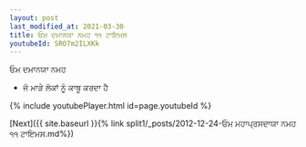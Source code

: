 ```yaml
---
layout: post
last_modified_at: 2021-03-30
title: ਓਮ ਦਮਾਨਯਾ ਨਮਹ ੧੧ ਟਾਇਮਸ
youtubeId: SRO7m2ILXKk
---
```

 
 
 ਓਮ ਦਮਾਨਯਾ ਨਮਹ  
 
 -  ਜੋ ਮਾੜੇ ਲੋਕਾਂ ਨੂੰ ਕਾਬੂ ਕਰਦਾ ਹੈ 
 
  
 
  
 
 
 
 
 
 


{% include youtubePlayer.html id=page.youtubeId %}
 
[Next]({{ site.baseurl }}{% link  split1/_posts/2012-12-24-ਓਮ ਮਹਾਪ੍ਰਸਦਾਯਾ ਨਮਹ ੧੧ ਟਾਇਮਸ.md%})
 
